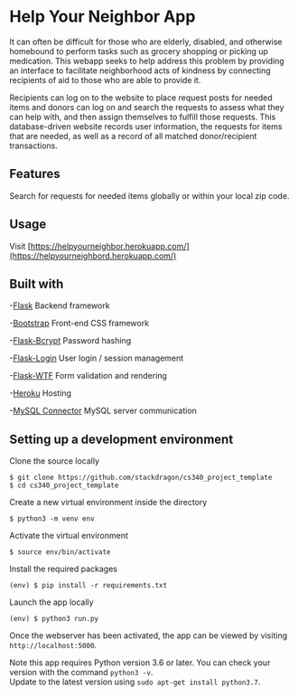 # Help Your Neighbor App

It can often be difficult for those who are elderly, disabled, and otherwise homebound to perform tasks such as grocery shopping or picking up medication. This webapp seeks to help address this problem by providing an interface to facilitate neighborhood acts of kindness by connecting recipients of aid to those who are able to provide it.

Recipients can log on to the website to place request posts for needed items and donors can log on and search the requests to assess what they can help with, and then assign themselves to fulfill those requests. This database-driven website records user information, the requests for items that are needed, as well as a record of all matched donor/recipient transactions.

## Features

Search for requests for needed items globally or within your local zip code.

## Usage

Visit [https://helpyourneighbor.herokuapp.com/](https://helpyourneighbord.herokuapp.com/)

## Built with

-[Flask](https://flask.palletsprojects.com/en/1.1.x/)
Backend framework

-[Bootstrap](https://getbootstrap.com/docs/4.1/getting-started/introduction/)
Front-end CSS framework

-[Flask-Bcrypt](https://flask-bcrypt.readthedocs.io/en/latest/)
Password hashing

-[Flask-Login](https://flask-login.readthedocs.io/en/latest/)
User login / session management

-[Flask-WTF](https://flask-wtf.readthedocs.io/en/stable/)
Form validation and rendering

-[Heroku](https://www.heroku.com)
Hosting

-[MySQL Connector](https://dev.mysql.com/doc/connector-python/en/)
MySQL server communication

## Setting up a development environment

Clone the source locally

```
$ git clone https://github.com/stackdragon/cs340_project_template
$ cd cs340_project_template
```

Create a new virtual environment inside the directory

```
$ python3 -m venv env
```

Activate the virtual environment

```
$ source env/bin/activate
```

Install the required packages

```
(env) $ pip install -r requirements.txt
```

Launch the app locally

```
(env) $ python3 run.py
```

Once the webserver has been activated, the app can be viewed by visiting `http://localhost:5000`.

Note this app requires Python version 3.6 or later. You can check your version with the command `python3 -v`.
<br>Update to the latest version using `sudo apt-get install python3.7`.
